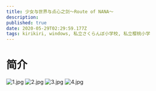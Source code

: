 ```yaml
---
title: 少女与世界与点心之剑～Route of NANA～
description: 
published: true
date: 2020-05-29T02:29:59.177Z
tags: kirikiri, windows, 私立さくらんぼ小学校, 私立樱桃小学
---
```


# 简介
![1.jpg](/pic/少女与世界与点心之剑/nana/1.jpg)
![2.jpg](/pic/少女与世界与点心之剑/nana/2.jpg)
![3.jpg](/pic/少女与世界与点心之剑/nana/3.jpg)
![4.jpg](/pic/少女与世界与点心之剑/nana/4.jpg)